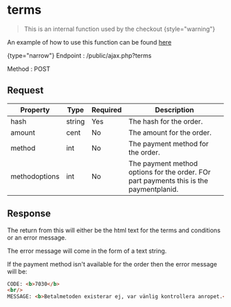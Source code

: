 # terms

<include from="Snippets-CheckoutAPI.md" element-id="snippet-header" />

> This is an internal function used by the checkout
{style="warning"}

An example of how to use this function can be found [here](CheckoutAPI-Example-terms.md)

{type="narrow"}
Endpoint
: /public/ajax.php?terms

Method
: POST

## Request

| Property      | Type   | Required | Description                                                                            |
|---------------|--------|----------|----------------------------------------------------------------------------------------|
| hash          | string | Yes      | The hash for the order.                                                                |
| amount        | cent   | No       | The amount for the order.                                                              |
| method        | int    | No       | The payment method for the order.                                                      |
| methodoptions | int    | No       | The payment method options for the order. FOr part payments this is the paymentplanid. |


## Response

The return from this will either be the html text for the terms and conditions or an error message.

The error message will come in the form of a text string.

If the payment method isn't available for the order then the error message will be:
```html
CODE: <b>7030</b>
<br/>
MESSAGE: <b>Betalmetoden existerar ej, var vänlig kontrollera anropet.</b>
```
